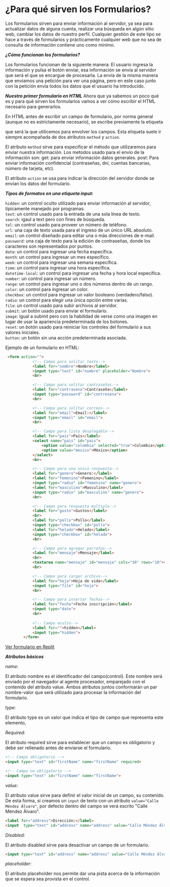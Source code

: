 # ¿Para qué sirven los Formularios?

 Los formularios sirven para enviar información al servidor, ya sea para actualizar datos de alguna cuenta, realizar una búsqueda en algún sitio web, cambiar los datos de nuestro perfil. Cualquier gestión de este tipo se hace a través de formularios y prácticamente cualquier web que no sea de consulta de información contiene uno como mínimo.

***¿Cómo funcionan los formularios?***

Los formularios funcionan de la siguiente manera:
El usuario ingresa la información y pulsa el botón enviar, esa información se envía al servidor que será el que se encargue de procesarla. La envía de la misma manera que enviamos una petición para ver una página, pero en este caso junto con la petición envía todos los datos que el usuario ha introducido.

***Nuestro primer formulario en HTML***
Ahora que ya sabemos un poco qué es y para qué sirven los formularios vamos a ver cómo escribir el HTML necesario para generarlos.

En HTML antes de escribir un campo de formulario, por norma general (aunque no es estrictamente necesario), se escribe previamente la etiqueta <form> que será la que utilicemos para envolver los campos. Esta etiqueta suele ir siempre acompañada de dos atributos `method` y `action`.

El atributo `method` sirve para especificar el método que utilizaremos para enviar nuestra información. Los metodos usado para el envío de la información son:
get: para enviar información datos generales.
post: Para enviar información confidencial (contraseñas, dni, cuentas bancarias, número de tarjeta, etc).

El atributo `action` se usa para indicar la dirección del servidor donde se envían los datos del formulario.

***Tipos de formatos en una etiqueta input:***

`hidden`: un control oculto utilizado para enviar información al servidor, típicamente manejado por programas.<br>
`text`: un control usado para la entrada de una sola línea de texto.<br>
`search`: igaul a text pero con fines de búsqueda.<br>
`tel`: un control usado para proveer un número de teléfono.<br>
`url`: una caja de texto usada para el ingreso de un único URL absoluto.<br>
`email`: un control diseñado para editar una o más direcciones de e-mail.<br>
`password`: una caja de texto para la edición de contraseñas, donde los caracteres son representados por puntos.<br>
`date`: un control para ingresar una fecha específica.<br>
`month`: un control para ingresar un mes específico.<br>
`week`: un control para ingresar una semana específica.<br>
`time`: un control para ingresar una hora específica.<br>
`datetime-local`: un control para ingresar una fecha y hora local específica.<br>
`number`: un control para ingresar un número.<br>
`range`: un control para ingresar uno o dos números dentro de un rango.<br>
`color`: un control para ingresar un color.<br>
`checkbox`: un control para ingresar un valor booleano (verdadero/falso).<br>
`radio`: un control para elegir una única opción entre varias.<br>
`file`: un control usado para subir archivos al servidor.<br>
`submit`: un botón usado para enviar el formulario.<br>
`image`: igual a submit pero con la habilidad de verse como una imagen en lugar de usar la apariencia predeterminada de los botones.<br>
`reset`: un botón usado para reiniciar los controles del formulario a sus valores iniciales.<br>
`button`: un botón sin una acción predeterminada asociada.<br>

Ejemplo de un formulario en HTML:

```html
 <form action="">
            <!-- Campo para solitar texto-->
            <label for="nombre">Nombre</label> 
            <input type="text" id="nombre" placeholder="Nombre">
            <br>

            <!-- Campo para solitar cantraseñas-->
            <label for="contrasena">Contraseña</label>
            <input type="password" id="contresena">
            <br>

            <!-- Campo para solitar correos-->
            <label for="email">Email:</label>
            <input type="email" id="email">
            <br>

            <!-- Campo para lista desplegable-->
            <label for="pais">País</label>
            <select name="pais" id="pais">
                <option value="colombia" selected="true">Colombia</option>
                <option value="mexico">México</option>
            </select>
            <br>

            <!-- Campo para una unica respuesta-->
            <label for="genero">Genero:</label>
            <label for="femenino">Femenino</label>
            <input type="radio" id="femenino" name="genero">
            <label for="masculino">Masculino</label>
            <input type="radio" id="masculino" name="genero">
            <br>

            <!-- Campo para respuesta multiple-->
            <label for="gusto">Gustos</label>
            <br>
            <label for="pollo">Pollo</label>
            <input type="checkbox" id="pollo">
            <label for="helado">Helado</label>
            <input type="checkbox" id="helado">
            <br>

            <!-- Campo para agregar parrafos-->
            <label for="mensaje">Mensaje</label>
            <br>
            <textarea name="mensaje" id="mensaje" cols="30" rows="10"></textarea>
            <br>

            <!-- Campo para cargar archivo-->
            <label for="hoja">Hoja de vida</label>
            <input type="file" id="hoja">
            <br>

            <!-- Campo para insertar fechas-->
            <label for="fecha">Fecha inscripción</label>
            <input type="date">
            <br>
            
            <!-- Campo oculto-->
            <label for="">hidden</label>
            <input type="hidden">
        </form>
```
[Ver formulario en Replit](https://replit.com/@SilviaGarcia1/Formulario#index.html)


***Atributos básicos***

_name:_

El atributo nombre es el identificador del campo(control). Este nombre será enviado por el navegador al agente procesador, emparejado con el contenido del atributo value. Ambos atributos juntos conformarán un par nombre-valor que será utilizado para procesar la información del formulario.

_type:_ 

El atributo type es un valor que indica el tipo de campo que representa este elemento,

_Required:_

El atributo required sirve para establecer que un campo es obligatorio y debe ser rellenado antes de enviarse el formulario. 
```html
<!-- Campo obligatorio -->
<input type="text" id="firstName" name="firstName" required>

<!-- Campo no obligatorio -->
<input type="text" id="firstName" name="firstName">
```

_value:_

El atributo value sirve para definir el valor inicial de un campo, su contenido. De esta forma, si creamos un `input` de texto con un atributo `value="Calle Méndez Álvaro"`, por defecto dentro del campo se verá escrito "Calle Méndez Álvaro".

```html
<label for="address">Dirección:</label>
<input  type="text" id="address" name="address" value="Calle Méndez Álvaro">
```

_Disabled:_

El atributo disabled sirve para desactivar un campo de un formulario.
```html
<input type="text" id="address" name="address" value="Calle Méndez Álvaro" disabled>
```

_placeholder:_

El atributo placeholder nos permite dar una pista acerca de la información que se espera sea provista en el control.

